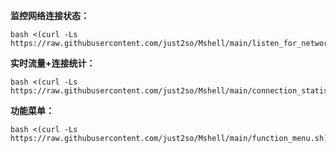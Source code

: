 **监控网络连接状态：**
```shell
bash <(curl -Ls https://raw.githubusercontent.com/just2so/Mshell/main/listen_for_network_connection_status.sh)
```
**实时流量+连接统计：**
```shell
bash <(curl -Ls https://raw.githubusercontent.com/just2so/Mshell/main/connection_statistics.sh)
```
**功能菜单：**
```shell
bash <(curl -Ls https://raw.githubusercontent.com/just2so/Mshell/main/function_menu.sh)
```





